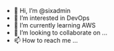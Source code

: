- 👋 Hi, I’m @sixadmin
- 👀 I’m interested in DevOps
- 🌱 I’m currently learning AWS
- 💞️ I’m looking to collaborate on ...
- 📫 How to reach me ...

<!---
sixadmin/sixadmin is a ✨ special ✨ repository because its `README.md` (this file) appears on your GitHub profile.
You can click the Preview link to take a look at your changes.
--->
